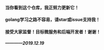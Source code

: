 #### 当你看到这个仓库，我正努力更新它！
#### golang学习之路不容易，请star或issue支持我！
#### 接受大家监督！目标微服务和后端开发者！谢谢！
#####                          ————2019.12.19
